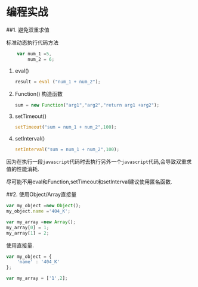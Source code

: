 # 编程实战


##1. 避免双重求值

标准动态执行代码方法

```javascript
    var num_1 =5,
        num_2 = 6;
```

1. eval()
    ```javascript
    result = eval ("num_1 + num_2");
    ```
2. Function() 构造函数
    ```javascript
    sum = new Function("arg1","arg2","return arg1 +arg2");
    ```
3. setTimeout()
    ```javascript
    setTimeout("sum = num_1 + num_2",100);
    ```
4. setInterval()
    ```javascript
    setInterval("sum = num_1 + num_2",100);
    ```
因为在执行一段`javascript`代码时去执行另外一个`javascript`代码,会导致双重求值的性能消耗.

尽可能不用eval和Function,setTimeout和setInterval建议使用匿名函数.

##2. 使用Object/Array直接量

```javascript
var my_object =new Object();
my_object.name ='404_K';

var my_array =new Array();
my_array[0] = 1;
my_array[1] = 2;
```

使用直接量.

```javascript
var my_object = {
    'name' : '404_K'
};

var my_array = ['1',2];
```